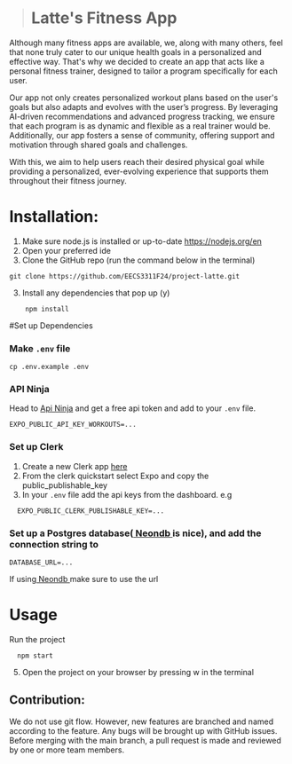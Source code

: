 > # Latte's Fitness App

Although many fitness apps are available, we, along with many others, feel that none truly cater to our unique health goals in a personalized and effective way. That's why we decided to create an app that acts like a personal fitness trainer, designed to tailor a program specifically for each user.

Our app not only creates personalized workout plans based on the user's goals but also adapts and evolves with the user’s progress. By leveraging AI-driven recommendations and advanced progress tracking, we ensure that each program is as dynamic and flexible as a real trainer would be. Additionally, our app fosters a sense of community, offering support and motivation through shared goals and challenges.

With this, we aim to help users reach their desired physical goal while providing a personalized, ever-evolving experience that supports them throughout their fitness journey.

# Installation:

1. Make sure node.js is installed or up-to-date https://nodejs.org/en
2. Open your preferred ide
3. Clone the GitHub repo (run the command below in the terminal)

```
git clone https://github.com/EECS3311F24/project-latte.git
```

3. Install any dependencies that pop up (y)

```
    npm install
```

#Set up Dependencies

### Make `.env` file

```
cp .env.example .env
```

### API Ninja

Head to [Api Ninja](https://api-ninjas.com/) and get a free api token and add to your `.env` file.

```
EXPO_PUBLIC_API_KEY_WORKOUTS=...
```

### Set up Clerk

1. Create a new Clerk app [here](https://clerk.com/)
2. From the clerk quickstart select Expo and copy the public_publishable_key
3. In your `.env` file add the api keys from the dashboard. e.g

```
  EXPO_PUBLIC_CLERK_PUBLISHABLE_KEY=...
```

### Set up a Postgres database([ Neondb ](https://neon.tech/home) is nice), and add the connection string to

```
DATABASE_URL=...
```

If using[ Neondb ](https://neon.tech/home) make sure to use the url

# Usage

Run the project

```
  npm start
```

5. Open the project on your browser by pressing w in the terminal

## Contribution:

We do not use git flow. However, new features are branched and named according to the feature. Any bugs will be brought up with GitHub issues. Before merging with the main branch, a pull request is made and reviewed by one or more team members.
